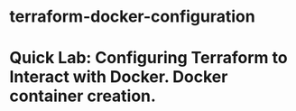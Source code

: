 # terraform-docker-configuration

# Quick Lab: Configuring Terraform to Interact with Docker. Docker container creation.
